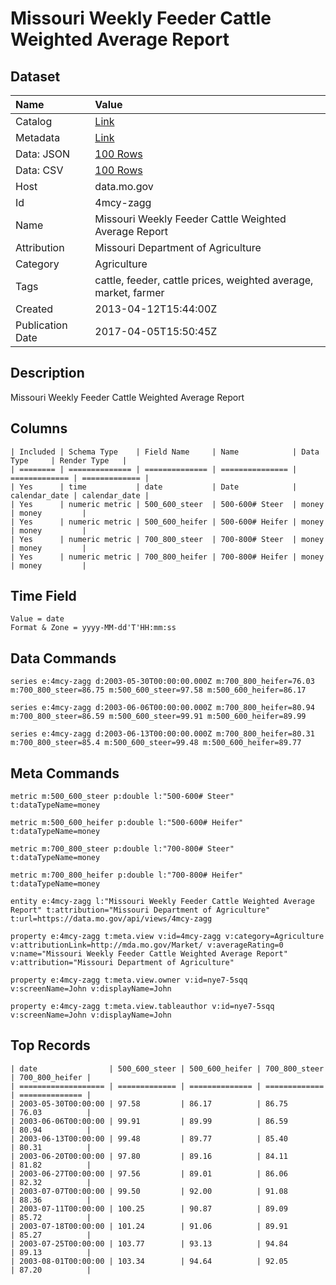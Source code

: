 # Missouri Weekly Feeder Cattle Weighted Average Report

## Dataset

| Name | Value |
| :--- | :---- |
| Catalog | [Link](https://catalog.data.gov/dataset/missouri-weekly-feeder-cattle-weighted-average-report-cf638) |
| Metadata | [Link](https://data.mo.gov/api/views/4mcy-zagg) |
| Data: JSON | [100 Rows](https://data.mo.gov/api/views/4mcy-zagg/rows.json?max_rows=100) |
| Data: CSV | [100 Rows](https://data.mo.gov/api/views/4mcy-zagg/rows.csv?max_rows=100) |
| Host | data.mo.gov |
| Id | 4mcy-zagg |
| Name | Missouri Weekly Feeder Cattle Weighted Average Report |
| Attribution | Missouri Department of Agriculture |
| Category | Agriculture |
| Tags | cattle, feeder, cattle prices, weighted average, market, farmer |
| Created | 2013-04-12T15:44:00Z |
| Publication Date | 2017-04-05T15:50:45Z |

## Description

Missouri Weekly Feeder Cattle Weighted Average Report

## Columns

```ls
| Included | Schema Type    | Field Name     | Name            | Data Type     | Render Type   |
| ======== | ============== | ============== | =============== | ============= | ============= |
| Yes      | time           | date           | Date            | calendar_date | calendar_date |
| Yes      | numeric metric | 500_600_steer  | 500-600# Steer  | money         | money         |
| Yes      | numeric metric | 500_600_heifer | 500-600# Heifer | money         | money         |
| Yes      | numeric metric | 700_800_steer  | 700-800# Steer  | money         | money         |
| Yes      | numeric metric | 700_800_heifer | 700-800# Heifer | money         | money         |
```

## Time Field

```ls
Value = date
Format & Zone = yyyy-MM-dd'T'HH:mm:ss
```

## Data Commands

```ls
series e:4mcy-zagg d:2003-05-30T00:00:00.000Z m:700_800_heifer=76.03 m:700_800_steer=86.75 m:500_600_steer=97.58 m:500_600_heifer=86.17

series e:4mcy-zagg d:2003-06-06T00:00:00.000Z m:700_800_heifer=80.94 m:700_800_steer=86.59 m:500_600_steer=99.91 m:500_600_heifer=89.99

series e:4mcy-zagg d:2003-06-13T00:00:00.000Z m:700_800_heifer=80.31 m:700_800_steer=85.4 m:500_600_steer=99.48 m:500_600_heifer=89.77
```

## Meta Commands

```ls
metric m:500_600_steer p:double l:"500-600# Steer" t:dataTypeName=money

metric m:500_600_heifer p:double l:"500-600# Heifer" t:dataTypeName=money

metric m:700_800_steer p:double l:"700-800# Steer" t:dataTypeName=money

metric m:700_800_heifer p:double l:"700-800# Heifer" t:dataTypeName=money

entity e:4mcy-zagg l:"Missouri Weekly Feeder Cattle Weighted Average Report" t:attribution="Missouri Department of Agriculture" t:url=https://data.mo.gov/api/views/4mcy-zagg

property e:4mcy-zagg t:meta.view v:id=4mcy-zagg v:category=Agriculture v:attributionLink=http://mda.mo.gov/Market/ v:averageRating=0 v:name="Missouri Weekly Feeder Cattle Weighted Average Report" v:attribution="Missouri Department of Agriculture"

property e:4mcy-zagg t:meta.view.owner v:id=nye7-5sqq v:screenName=John v:displayName=John

property e:4mcy-zagg t:meta.view.tableauthor v:id=nye7-5sqq v:screenName=John v:displayName=John
```

## Top Records

```ls
| date                | 500_600_steer | 500_600_heifer | 700_800_steer | 700_800_heifer | 
| =================== | ============= | ============== | ============= | ============== | 
| 2003-05-30T00:00:00 | 97.58         | 86.17          | 86.75         | 76.03          | 
| 2003-06-06T00:00:00 | 99.91         | 89.99          | 86.59         | 80.94          | 
| 2003-06-13T00:00:00 | 99.48         | 89.77          | 85.40         | 80.31          | 
| 2003-06-20T00:00:00 | 97.80         | 89.16          | 84.11         | 81.82          | 
| 2003-06-27T00:00:00 | 97.56         | 89.01          | 86.06         | 82.32          | 
| 2003-07-07T00:00:00 | 99.50         | 92.00          | 91.08         | 88.36          | 
| 2003-07-11T00:00:00 | 100.25        | 90.87          | 89.09         | 85.72          | 
| 2003-07-18T00:00:00 | 101.24        | 91.06          | 89.91         | 85.27          | 
| 2003-07-25T00:00:00 | 103.77        | 93.13          | 94.84         | 89.13          | 
| 2003-08-01T00:00:00 | 103.34        | 94.64          | 92.05         | 87.20          | 
```